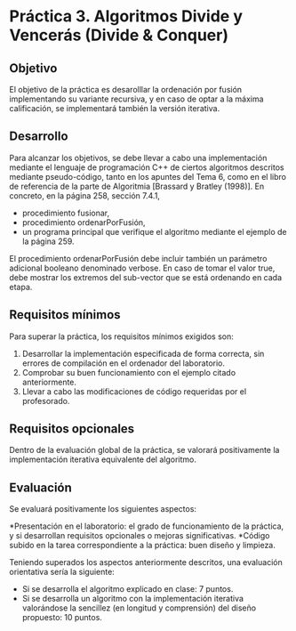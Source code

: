 # Práctica 3. Algoritmos Divide y Vencerás (Divide & Conquer)

## Objetivo
El objetivo de la práctica es desarolllar la ordenación por fusión implementando su variante recursiva, y en caso de optar a la máxima calificación, se implementará también la versión iterativa.

## Desarrollo
Para alcanzar los objetivos, se debe llevar a cabo una implementación mediante el lenguaje de programación C++ de ciertos algoritmos descritos mediante pseudo-código, tanto en los apuntes del Tema 6, como en el libro de referencia de la parte de Algoritmia [Brassard y Bratley (1998)]. En concreto, en la página 258, sección 7.4.1,

* procedimiento fusionar,
* procedimiento ordenarPorFusión,
* un programa principal que verifique el algoritmo mediante el ejemplo de la página 259.

El procedimiento ordenarPorFusión debe incluir también un parámetro adicional booleano denominado verbose. En caso de tomar el valor true, debe mostrar los extremos del sub-vector que se está ordenando en cada etapa.

## Requisitos mínimos
Para superar la práctica, los requisitos mínimos exigidos son:

1. Desarrollar la implementación especificada de forma correcta, sin errores de compilación en el ordenador del laboratorio.
1. Comprobar su buen funcionamiento con el ejemplo citado anteriormente.
1. Llevar a cabo las modificaciones de código requeridas por el profesorado.

## Requisitos opcionales
Dentro de la evaluación global de la práctica, se valorará positivamente la implementación iterativa equivalente del algoritmo.

## Evaluación

Se evaluará positivamente los siguientes aspectos:

*Presentación en el laboratorio: el grado de funcionamiento de la práctica, y si desarrollan requisitos opcionales o mejoras significativas.
*Código subido en la tarea correspondiente a la práctica: buen diseño y limpieza.

Teniendo superados los aspectos anteriormente descritos, una evaluación orientativa sería la siguiente:

* Si se desarrolla el algoritmo explicado en clase: 7 puntos.
* Si se desarrolla un algoritmo con la implementación iterativa valorándose la sencillez (en longitud y comprensión) del diseño propuesto: 10 puntos.
